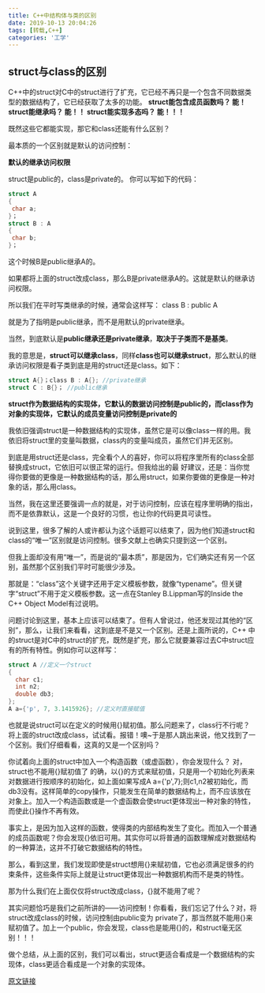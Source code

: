 ```yaml
---
title: C++中结构体与类的区别
date: 2019-10-13 20:04:26
tags: [转载,C++]
categories: '工学'
---
```


## struct与class的区别

<!--more-->

C++中的struct对C中的struct进行了扩充，它已经不再只是一个包含不同数据类型的数据结构了，它已经获取了太多的功能。
**struct能包含成员函数吗？ 能！
struct能继承吗？ 能！！
struct能实现多态吗？ 能！！！** 

既然这些它都能实现，那它和class还能有什么区别？

最本质的一个区别就是默认的访问控制： 

**默认的继承访问权限**

struct是public的，class是private的。
你可以写如下的代码：

~~~c++
struct A
{
 char a;
}；
struct B : A
{
 char b;
}；
~~~


这个时候B是public继承A的。

如果都将上面的struct改成class，那么B是private继承A的。这就是默认的继承访问权限。 

所以我们在平时写类继承的时候，通常会这样写：
class B : public A

就是为了指明是public继承，而不是用默认的private继承。

 

当然，到底默认是**public继承还是private继承**，**取决于子类而不是基类**。

我的意思是，**struct可以继承class**，同样**class也可以继承struct**，那么默认的继承访问权限是看子类到底是用的struct还是class。如下：


~~~c++
struct A{}；class B : A{}; //private继承
struct C : B{}； //public继承
~~~

**struct作为数据结构的实现体，它默认的数据访问控制是public的，而class作为对象的实现体，它默认的成员变量访问控制是private的**

 

我依旧强调struct是一种数据结构的实现体，虽然它是可以像class一样的用。我依旧将struct里的变量叫数据，class内的变量叫成员，虽然它们并无区别。


到底是用struct还是class，完全看个人的喜好，你可以将程序里所有的class全部替换成struct，它依旧可以很正常的运行。但我给出的最 好建议，还是：当你觉得你要做的更像是一种数据结构的话，那么用struct，如果你要做的更像是一种对象的话，那么用class。 

当然，我在这里还要强调一点的就是，对于访问控制，应该在程序里明确的指出，而不是依靠默认，这是一个良好的习惯，也让你的代码更具可读性。 

说到这里，很多了解的人或许都认为这个话题可以结束了，因为他们知道struct和class的“唯一”区别就是访问控制。很多文献上也确实只提到这一个区别。 

但我上面却没有用“唯一”，而是说的“最本质”，那是因为，它们确实还有另一个区别，虽然那个区别我们平时可能很少涉及。

那就是：“class”这个关键字还用于定义模板参数，就像“typename”。但关键字“struct”不用于定义模板参数。这一点在Stanley B.Lippman写的Inside the C++ Object Model有过说明。 

问题讨论到这里，基本上应该可以结束了。但有人曾说过，他还发现过其他的“区别”，那么，让我们来看看，这到底是不是又一个区别。还是上面所说的，C++ 中的struct是对C中的struct的扩充，既然是扩充，那么它就要兼容过去C中struct应有的所有特性。例如你可以这样写： 

~~~c++
struct A //定义一个struct
{
  char c1;
  int n2;
  double db3;
};
A a={'p', 7, 3.1415926}; //定义时直接赋值 
~~~

也就是说struct可以在定义的时候用{}赋初值。那么问题来了，class行不行呢？将上面的struct改成class，试试看。报错！噢~于是那人跳出来说，他又找到了一个区别。我们仔细看看，这真的又是一个区别吗？ 

你试着向上面的struct中加入一个构造函数（或虚函数），你会发现什么？
对，struct也不能用{}赋初值了
的确，以{}的方式来赋初值，只是用一个初始化列表来对数据进行按顺序的初始化，如上面如果写成A a={'p',7};则c1,n2被初始化，而db3没有。这样简单的copy操作，只能发生在简单的数据结构上，而不应该放在对象上。加入一个构造函数或是一个虚函数会使struct更体现出一种对象的特性，而使此{}操作不再有效。 

事实上，是因为加入这样的函数，使得类的内部结构发生了变化。而加入一个普通的成员函数呢？你会发现{}依旧可用。其实你可以将普通的函数理解成对数据结构的一种算法，这并不打破它数据结构的特性。 

那么，看到这里，我们发现即使是struct想用{}来赋初值，它也必须满足很多的约束条件，这些条件实际上就是让struct更体现出一种数据机构而不是类的特性。 

那为什么我们在上面仅仅将struct改成class，{}就不能用了呢？

其实问题恰巧是我们之前所讲的——访问控制！你看看，我们忘记了什么？对，将struct改成class的时候，访问控制由public变为 private了，那当然就不能用{}来赋初值了。加上一个public，你会发现，class也是能用{}的，和struct毫无区别！！！ 

做个总结，从上面的区别，我们可以看出，struct更适合看成是一个数据结构的实现体，class更适合看成是一个对象的实现体。

[原文链接](https://www.cnblogs.com/starfire86/p/5367740.html)